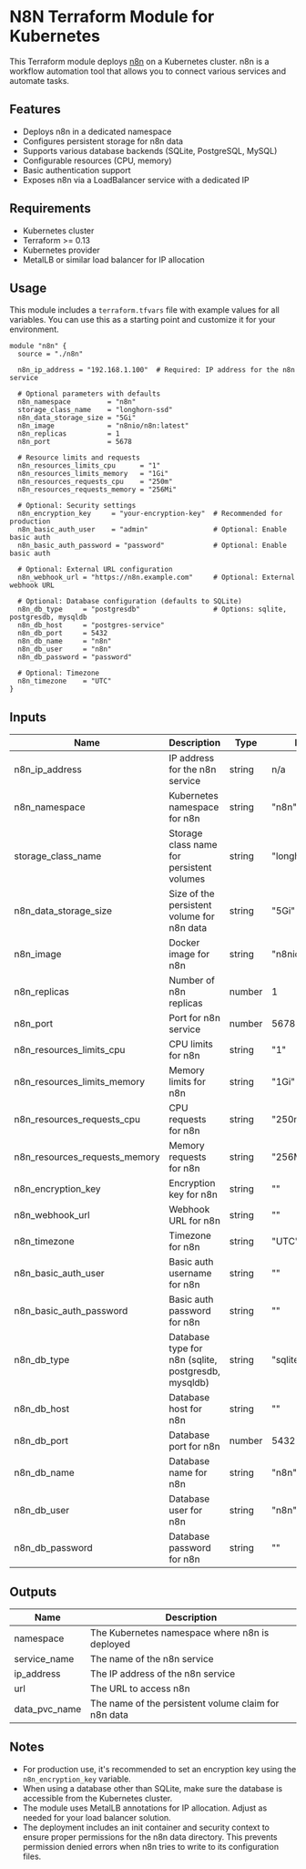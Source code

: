 # N8N Terraform Module for Kubernetes

This Terraform module deploys [n8n](https://n8n.io/) on a Kubernetes cluster. n8n is a workflow automation tool that allows you to connect various services and automate tasks.

## Features

- Deploys n8n in a dedicated namespace
- Configures persistent storage for n8n data
- Supports various database backends (SQLite, PostgreSQL, MySQL)
- Configurable resources (CPU, memory)
- Basic authentication support
- Exposes n8n via a LoadBalancer service with a dedicated IP

## Requirements

- Kubernetes cluster
- Terraform >= 0.13
- Kubernetes provider
- MetalLB or similar load balancer for IP allocation

## Usage

This module includes a `terraform.tfvars` file with example values for all variables. You can use this as a starting point and customize it for your environment.

```hcl
module "n8n" {
  source = "./n8n"

  n8n_ip_address = "192.168.1.100"  # Required: IP address for the n8n service

  # Optional parameters with defaults
  n8n_namespace         = "n8n"
  storage_class_name    = "longhorn-ssd"
  n8n_data_storage_size = "5Gi"
  n8n_image             = "n8nio/n8n:latest"
  n8n_replicas          = 1
  n8n_port              = 5678

  # Resource limits and requests
  n8n_resources_limits_cpu      = "1"
  n8n_resources_limits_memory   = "1Gi"
  n8n_resources_requests_cpu    = "250m"
  n8n_resources_requests_memory = "256Mi"

  # Optional: Security settings
  n8n_encryption_key     = "your-encryption-key"  # Recommended for production
  n8n_basic_auth_user    = "admin"                # Optional: Enable basic auth
  n8n_basic_auth_password = "password"            # Optional: Enable basic auth

  # Optional: External URL configuration
  n8n_webhook_url = "https://n8n.example.com"     # Optional: External webhook URL

  # Optional: Database configuration (defaults to SQLite)
  n8n_db_type     = "postgresdb"                  # Options: sqlite, postgresdb, mysqldb
  n8n_db_host     = "postgres-service"
  n8n_db_port     = 5432
  n8n_db_name     = "n8n"
  n8n_db_user     = "n8n"
  n8n_db_password = "password"

  # Optional: Timezone
  n8n_timezone    = "UTC"
}
```

## Inputs

| Name | Description | Type | Default | Required |
|------|-------------|------|---------|----------|
| n8n_ip_address | IP address for the n8n service | string | n/a | yes |
| n8n_namespace | Kubernetes namespace for n8n | string | "n8n" | no |
| storage_class_name | Storage class name for persistent volumes | string | "longhorn-ssd" | no |
| n8n_data_storage_size | Size of the persistent volume for n8n data | string | "5Gi" | no |
| n8n_image | Docker image for n8n | string | "n8nio/n8n:latest" | no |
| n8n_replicas | Number of n8n replicas | number | 1 | no |
| n8n_port | Port for n8n service | number | 5678 | no |
| n8n_resources_limits_cpu | CPU limits for n8n | string | "1" | no |
| n8n_resources_limits_memory | Memory limits for n8n | string | "1Gi" | no |
| n8n_resources_requests_cpu | CPU requests for n8n | string | "250m" | no |
| n8n_resources_requests_memory | Memory requests for n8n | string | "256Mi" | no |
| n8n_encryption_key | Encryption key for n8n | string | "" | no |
| n8n_webhook_url | Webhook URL for n8n | string | "" | no |
| n8n_timezone | Timezone for n8n | string | "UTC" | no |
| n8n_basic_auth_user | Basic auth username for n8n | string | "" | no |
| n8n_basic_auth_password | Basic auth password for n8n | string | "" | no |
| n8n_db_type | Database type for n8n (sqlite, postgresdb, mysqldb) | string | "sqlite" | no |
| n8n_db_host | Database host for n8n | string | "" | no |
| n8n_db_port | Database port for n8n | number | 5432 | no |
| n8n_db_name | Database name for n8n | string | "n8n" | no |
| n8n_db_user | Database user for n8n | string | "n8n" | no |
| n8n_db_password | Database password for n8n | string | "" | no |

## Outputs

| Name | Description |
|------|-------------|
| namespace | The Kubernetes namespace where n8n is deployed |
| service_name | The name of the n8n service |
| ip_address | The IP address of the n8n service |
| url | The URL to access n8n |
| data_pvc_name | The name of the persistent volume claim for n8n data |

## Notes

- For production use, it's recommended to set an encryption key using the `n8n_encryption_key` variable.
- When using a database other than SQLite, make sure the database is accessible from the Kubernetes cluster.
- The module uses MetalLB annotations for IP allocation. Adjust as needed for your load balancer solution.
- The deployment includes an init container and security context to ensure proper permissions for the n8n data directory. This prevents permission denied errors when n8n tries to write to its configuration files.
